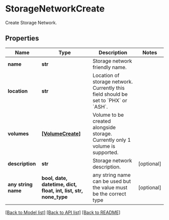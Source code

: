# StorageNetworkCreate

Create Storage Network.

## Properties
Name | Type | Description | Notes
------------ | ------------- | ------------- | -------------
**name** | **str** | Storage network friendly name. | 
**location** | **str** | Location of storage network. Currently this field should be set to &#x60;PHX&#x60; or &#x60;ASH&#x60;. | 
**volumes** | [**[VolumeCreate]**](VolumeCreate.md) | Volume to be created alongside storage. Currently only 1 volume is supported. | 
**description** | **str** | Storage network description. | [optional] 
**any string name** | **bool, date, datetime, dict, float, int, list, str, none_type** | any string name can be used but the value must be the correct type | [optional]

[[Back to Model list]](../README.md#documentation-for-models) [[Back to API list]](../README.md#documentation-for-api-endpoints) [[Back to README]](../README.md)


